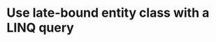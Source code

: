 # Use late-bound entity class with a LINQ query

<!-- Convert examples to static methods that accept an OrganizationServiceContext parameter -->